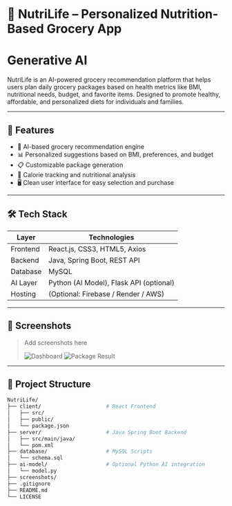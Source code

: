 # 🥦 NutriLife – Personalized Nutrition-Based Grocery App
# Generative AI

NutriLife is an AI-powered grocery recommendation platform that helps users plan daily grocery packages based on health metrics like BMI, nutritional needs, budget, and favorite items. Designed to promote healthy, affordable, and personalized diets for individuals and families.

---

## 🚀 Features

- 🧠 AI-based grocery recommendation engine
- 📊 Personalized suggestions based on BMI, preferences, and budget
- 📋 Customizable package generation
- 🛒 Calorie tracking and nutritional analysis
- 🖥️ Clean user interface for easy selection and purchase

---

## 🛠️ Tech Stack

| Layer       | Technologies                       |
|-------------|------------------------------------|
| Frontend    | React.js, CSS3, HTML5, Axios       |
| Backend     | Java, Spring Boot, REST API        |
| Database    | MySQL                              |
| AI Layer    | Python (AI Model), Flask API (optional)
| Hosting     | (Optional: Firebase / Render / AWS)

---

## 📸 Screenshots

> Add screenshots here
>
> ![Dashboard](screenshots/dashboard.png)
> ![Package Result](screenshots/package.png)

---

## 📂 Project Structure

```bash
NutriLife/
├── client/                     # React Frontend
│   ├── src/
│   ├── public/
│   └── package.json
├── server/                     # Java Spring Boot Backend
│   ├── src/main/java/
│   └── pom.xml
├── database/                   # MySQL Scripts
│   └── schema.sql
├── ai-model/                   # Optional Python AI integration
│   └── model.py
├── screenshots/
├── .gitignore
├── README.md
└── LICENSE
